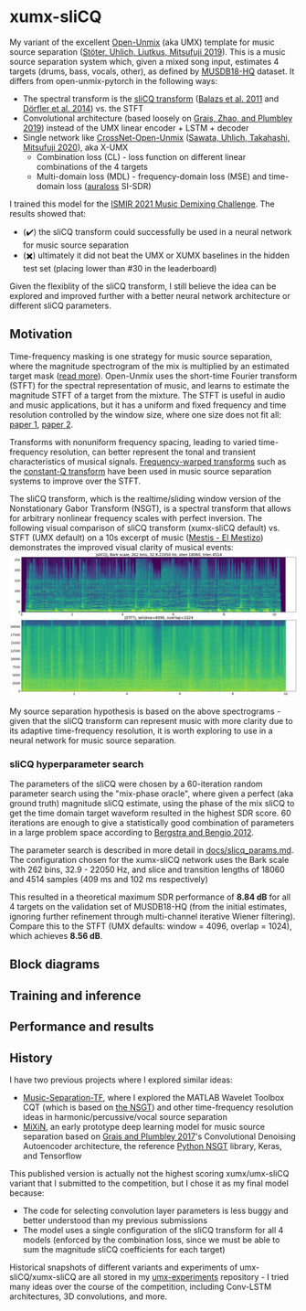 # xumx-sliCQ

My variant of the excellent [Open-Unmix](https://github.com/sigsep/open-unmix-pytorch) (aka UMX) template for music source separation ([Stöter, Uhlich, Liutkus, Mitsufuji 2019](https://hal.inria.fr/hal-02293689/document)). This is a music source separation system which, given a mixed song input, estimates 4 targets (drums, bass, vocals, other), as defined by [MUSDB18-HQ](https://zenodo.org/record/3338373) dataset. It differs from open-unmix-pytorch in the following ways:
* The spectral transform is the [sliCQ transform](https://github.com/sevagh/nsgt) ([Balazs et al. 2011](http://ltfat.org/notes/ltfatnote018.pdf) and [Dörfler et al. 2014](https://www.univie.ac.at/nonstatgab/cqt/index.php)) vs. the STFT
* Convolutional architecture (based loosely on [Grais, Zhao, and Plumbley 2019](https://arxiv.org/abs/1910.09266)) instead of the UMX linear encoder + LSTM + decoder
* Single network like [CrossNet-Open-Unmix](https://github.com/JeffreyCA/spleeterweb-xumx) ([Sawata, Uhlich, Takahashi, Mitsufuji 2020](https://www.ismir2020.net/assets/img/virtual-booth-sonycsl/cUMX_paper.pdf)), aka X-UMX
    * Combination loss (CL) - loss function on different linear combinations of the 4 targets
    * Multi-domain loss (MDL) - frequency-domain loss (MSE) and time-domain loss ([auraloss](https://github.com/csteinmetz1/auraloss) SI-SDR)

I trained this model for the [ISMIR 2021 Music Demixing Challenge](https://www.aicrowd.com/challenges/music-demixing-challenge-ismir-2021). The results showed that:
* (:heavy_check_mark:) the sliCQ transform could successfully be used in a neural network for music source separation
* (:heavy_multiplication_x:) ultimately it did not beat the UMX or XUMX baselines in the hidden test set (placing lower than #30 in the leaderboard)

Given the flexiblity of the sliCQ transform, I still believe the idea can be explored and improved further with a better neural network architecture or different sliCQ parameters.

## Motivation

Time-frequency masking is one strategy for music source separation, where the magnitude spectrogram of the mix is multiplied by an estimated target mask ([read more](https://source-separation.github.io/tutorial/basics/tf_and_masking.html)). Open-Unmix uses the short-time Fourier transform (STFT) for the spectral representation of music, and learns to estimate the magnitude STFT of a target from the mixture. The STFT is useful in audio and music applications, but it has a uniform and fixed frequency and time resolution controlled by the window size, where one size does not fit all: [paper 1](https://arxiv.org/abs/1504.07372), [paper 2](https://arxiv.org/abs/1905.03330).

Transforms with nonuniform frequency spacing, leading to varied time-frequency resolution, can better represent the tonal and transient characteristics of musical signals. [Frequency-warped transforms](http://elvera.nue.tu-berlin.de/typo3/files/1015Burred2006.pdf) such as the [constant-Q transform](https://arrow.tudublin.ie/cgi/viewcontent.cgi?article=1007&context=argart) have been used in music source separation systems to improve over the STFT.

The sliCQ transform, which is the realtime/sliding window version of the Nonstationary Gabor Transform (NSGT), is a spectral transform that allows for arbitrary nonlinear frequency scales with perfect inversion. The following visual comparison of sliCQ transform (xumx-sliCQ default) vs. STFT (UMX default) on a 10s excerpt of music ([Mestis - El Mestizo](https://www.youtube.com/watch?v=0kn2doStfp4)) demonstrates the improved visual clarity of musical events:
![slicq_spectral](./.github/slicq_spectral.png)

My source separation hypothesis is based on the above spectrograms - given that the sliCQ transform can represent music with more clarity due to its adaptive time-frequency resolution, it is worth exploring to use in a neural network for music source separation.

### sliCQ hyperparameter search

The parameters of the sliCQ were chosen by a 60-iteration random parameter search using the "mix-phase oracle", where given a perfect (aka ground truth) magnitude sliCQ estimate, using the phase of the mix sliCQ to get the time domain target waveform resulted in the highest SDR score. 60 iterations are enough to give a statistically good combination of parameters in a large problem space according to [Bergstra and Bengio 2012](https://www.jmlr.org/papers/volume13/bergstra12a/bergstra12a.pdf).

The parameter search is described in more detail in [docs/slicq_params.md](./docs/slicq_params.md). The configuration chosen for the xumx-sliCQ network uses the Bark scale with 262 bins, 32.9 - 22050 Hz, and slice and transition lengths of 18060 and 4514 samples (409 ms and 102 ms respectively)

This resulted in a theoretical maximum SDR performance of **8.84 dB** for all 4 targets on the validation set of MUSDB18-HQ (from the initial estimates, ignoring further refinement through multi-channel iterative Wiener filtering). Compare this to the STFT (UMX defaults: window = 4096, overlap = 1024), which achieves **8.56 dB**.

## Block diagrams

## Training and inference

## Performance and results

## History

I have two previous projects where I explored similar ideas:
* [Music-Separation-TF](https://github.com/sevagh/Music-Separation-TF), where I explored the MATLAB Wavelet Toolbox CQT (which is based on [the NSGT](https://www.mathworks.com/help/wavelet/ref/cqt.html)) and other time-frequency resolution ideas in harmonic/percussive/vocal source separation
* [MiXiN](https://github.com/sevagh/MiXiN), an early prototype deep learning model for music source separation based on [Grais and Plumbley 2017](https://arxiv.org/abs/1703.08019)'s Convolutional Denoising Autoencoder architecture, the reference [Python NSGT](https://github.com/grrrr/nsgt) library, Keras, and Tensorflow

This published version is actually not the highest scoring xumx/umx-sliCQ variant that I submitted to the competition, but I chose it as my final model because:
* The code for selecting convolution layer parameters is less buggy and better understood than my previous submissions
* The model uses a single configuration of the sliCQ transform for all 4 models (enforced by the combination loss, since we must be able to sum the magnitude sliCQ coefficients for each target)

Historical snapshots of different variants and experiments of umx-sliCQ/xumx-sliCQ are all stored in my [umx-experiments](https://gitlab.com/sevagh/umx-experiments) repository - I tried many ideas over the course of the competition, including Conv-LSTM architectures, 3D convolutions, and more.
